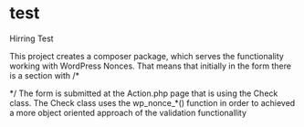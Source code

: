 # test
Hirring Test

This project creates a composer package, which serves the functionality working with WordPress Nonces. 
That means that initially in the form there is a section with
/*
<form method="post" action="Action.php">
   <!-- some inputs here ... -->
   <?php wp_nonce_field( 'name_of_my_action', 'name_of_nonce_field' ); ?>
</form>
*/
The form is submitted at the Action.php page that is using the Check class.
The Check class uses the wp_nonce_*() function
in order to achieved a more object oriented approach of the validation
functionallity
